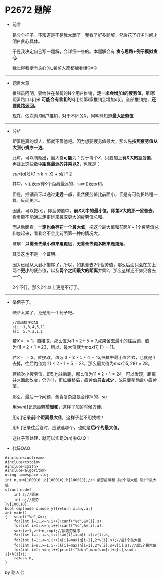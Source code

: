 # P2672 题解

- 前言

  是介个样子，不知道是不是我太**弱**了，我看了好多题解，然后花了好多时间才明白贪心具体。
  
  于是我决定自己写一题解，会详细一些的。本题解会有 **贪心思路+例子模拟贪心**
  
  我觉得我挺有良心的,,希望大家都能看懂QAQ

------------

  
- 题目大意

  推销员阿明，要给住在某街的N个用户推销，**走一米会增加1的疲劳值**，第i家距离路口$s[i]$米(**可能会有重复的**$s[i]$)给第i家推销会增加$a[i]$。全部推销完，**还要原路返回。**
  
  现在，依次向$X$用户推销，对于不同的$X$，阿明想知道**最大疲劳值**
  
------------

- 分析

  距离是真的烦人，那就不管他吧。因为想要疲劳值最大，那么先**按照疲劳值从大到小排序一边**。
  
  此时，可以判断出，最大值**可能**为：对于每个$X$，只要加上**前$X$大的疲劳值**，再加上这些数中**距离最远的并乘以2**，也就是：
  
  $sum(a[k])(1≤k≤X)+s[j]*2$
  
  其中，$s[j]$表示前K个距离最远的，sum()表示和。
  
  但是，推销员可以通过**走远一点**，虽然疲劳值比前面小，但是有可能把路程一算，反而更大。
  
  因此，可以把$a[]$，即疲劳值中，**前$X$大中的最小值，即第$X$大的那一家舍去**，看看能不能通过走更远来换取更大的疲劳值总和。
  
  而从后面看，**一定也会存在一个最大值**，把这个最大值和前面$X-1$个疲劳值总和加起来，看看会不会比前面第一种的情况大。

  证明：**只需舍去最小值来走更远，无需舍去更多数来走更远。**
  
  其实这也不是一个证明..
  
  因为已经从大到小排序了，所以，如果舍去$2$个疲劳值，那么后面只会在加上两个**更小**的疲劳值，以及**两个之间最大的距离**并乘2，那么这样还不如只舍去一个。
  
  2个不行，那么2个以上更是不行了。
  

------------
- 举例子了。

  硬讲太累了，还是用一个例子吧。
  ```
  //自动排序QAQ
  s[i]:1,3,4,5,11
  a[i]:5,4,2,1,1
  ```
  若$X==1$，直接取，那么值为:$1×2+5=7$,如果舍去最小的往后跑，值为:$11×2+1=23$，所以，最大值就为$max(7,11)=11$。
  
  若$X==2$，直接取，值为:$3×2+5+4=15$,把其中最小值舍去，也就是$4$去掉，往后跑值为:$11×2+1+5=28$，那么最大值为$max(15,28)=28$。
  
  若把次小疲劳值，即$5$,也往后跑，那么值为$11×2+1=24$，可以发现，距离并未因此改变，仍为$11$，而位置移后，疲劳值**只会减少**，故只要移动最小疲劳值。
  
  那么，最后一个问题，酱紫复杂度是会炸掉的，$so$
  
  用$sum[]$记录疲劳**前缀和**，这样子加的时候方便。
  
  用$q[]$记录**前i个距离最大值**，这样子就不用找啦！
  
  用$h[]$记录往后跑时，应该选哪个，也就是**后i个的最大值。**
  
  这样子预处理，就可以实现$O(n)$啦$QAQ$！
  
- 代码QAQ
  
```
#include<iostream>
#include<cstdio>
#include<cmath>
#include<algorithm>
using namespace std;
int n,sum[100010],q[100010],h[100010];//n 疲劳前缀和 前i个最大值 后i个最大值 
struct node{
    int s;//距离
    int a;//疲劳 
}v[100010];
bool cmp(node x,node y){return x.a>y.a;}
int main()
{	scanf("%d",&n);
    for(int i=1;i<=n;i++)scanf("%d",&v[i].s); 
    for(int i=1;i<=n;i++)scanf("%d",&v[i].a);
    sort(v+1,v+1+n,cmp);//按疲劳排序 
    for(int i=1;i<=n;i++)sum[i]=sum[i-1]+v[i].a; 
    for(int i=1;i<=n;i++)q[i]=max(q[i-1],2*v[i].s);//前i个最大值
    for(int i=n;i>=1;i--)h[i]=max(h[i+1],2*v[i].s+v[i].a);//后i个最大值
    for(int i=1;i<=n;i++)printf("%d\n",max(sum[i]+q[i],sum[i-1]+h[i]));
    return 0;
}
```

$by$ 路人七